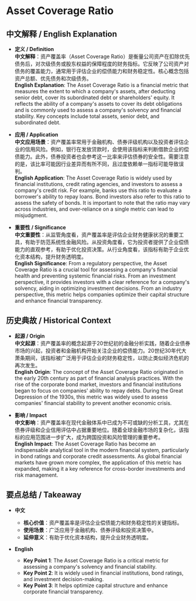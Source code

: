 # Asset Coverage Ratio

## 中文解释 / English Explanation

* **定义 / Definition**  
  **中文解释**：资产覆盖率（Asset Coverage Ratio）是衡量公司资产在扣除优先债务后，对次级债务或股东权益的保障程度的财务指标。它反映了公司资产对债务的覆盖能力，通常用于评估企业的偿债能力和财务稳定性。核心概念包括资产总额、优先债务和次级债务。  
  **English Explanation**: The Asset Coverage Ratio is a financial metric that measures the extent to which a company's assets, after deducting senior debt, cover its subordinated debt or shareholders' equity. It reflects the ability of a company's assets to cover its debt obligations and is commonly used to assess a company's solvency and financial stability. Key concepts include total assets, senior debt, and subordinated debt.

* **应用 / Application**  
  **中文应用场景**：资产覆盖率常用于金融机构、债券评级机构以及投资者评估企业的信用风险。例如，银行在发放贷款时，会使用该指标来判断借款企业的偿债能力。此外，债券投资者也会参考这一比率来评估债券的安全性。需要注意的是，该比率可能因行业差异而有所不同，且过度依赖单一指标可能导致误判。  
  **English Application**: The Asset Coverage Ratio is widely used by financial institutions, credit rating agencies, and investors to assess a company's credit risk. For example, banks use this ratio to evaluate a borrower's ability to repay loans. Bond investors also refer to this ratio to assess the safety of bonds. It is important to note that the ratio may vary across industries, and over-reliance on a single metric can lead to misjudgment.

* **重要性 / Significance**  
  **中文重要性**：从监管角度看，资产覆盖率是评估企业财务健康状况的重要工具，有助于防范系统性金融风险。从投资角度看，它为投资者提供了企业偿债能力的直观参考，有助于优化投资决策。从行业角度看，该指标有助于企业优化资本结构，提升财务透明度。  
  **English Significance**: From a regulatory perspective, the Asset Coverage Ratio is a crucial tool for assessing a company's financial health and preventing systemic financial risks. From an investment perspective, it provides investors with a clear reference for a company's solvency, aiding in optimizing investment decisions. From an industry perspective, this metric helps companies optimize their capital structure and enhance financial transparency.

## 历史典故 / Historical Context

* **起源 / Origin**  
  **中文起源**：资产覆盖率的概念起源于20世纪初的金融分析实践，随着企业债券市场的兴起，投资者和金融机构开始关注企业的偿债能力。20世纪30年代大萧条期间，该指标被广泛用于评估企业的财务稳定性，以防止类似经济危机的再次发生。  
  **English Origin**: The concept of the Asset Coverage Ratio originated in the early 20th century as part of financial analysis practices. With the rise of the corporate bond market, investors and financial institutions began to focus on companies' ability to repay debts. During the Great Depression of the 1930s, this metric was widely used to assess companies' financial stability to prevent another economic crisis.

* **影响 / Impact**  
  **中文影响**：资产覆盖率在现代金融体系中已成为不可或缺的分析工具，尤其在债券评级和企业信用评估中占据重要地位。随着全球金融市场的复杂化，该指标的应用范围进一步扩大，成为跨国投资和风险管理的重要参考。  
  **English Impact**: The Asset Coverage Ratio has become an indispensable analytical tool in the modern financial system, particularly in bond ratings and corporate credit assessments. As global financial markets have grown more complex, the application of this metric has expanded, making it a key reference for cross-border investments and risk management.

## 要点总结 / Takeaway

* **中文**  
  - **核心价值**：资产覆盖率是评估企业偿债能力和财务稳定性的关键指标。  
  - **使用场景**：广泛应用于金融机构、债券评级和投资决策中。  
  - **延伸意义**：有助于优化资本结构，提升企业财务透明度。  

* **English**  
  - **Key Point 1**: The Asset Coverage Ratio is a critical metric for assessing a company's solvency and financial stability.  
  - **Key Point 2**: It is widely used in financial institutions, bond ratings, and investment decision-making.  
  - **Key Point 3**: It helps optimize capital structure and enhance corporate financial transparency.